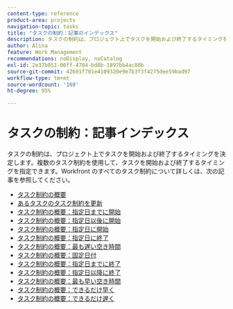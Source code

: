 ```yaml
---
content-type: reference
product-area: projects
navigation-topic: tasks
title: "タスクの制約：記事のインデックス"
description: タスクの制約は、プロジェクト上でタスクを開始および終了するタイミングを決定します。複数のタスク制約を使用して、タスクを開始および終了するタイミングを指定できます。Workfront のすべてのタスク制約について詳しくは、次の記事を参照してください。
author: Alina
feature: Work Management
recommendations: noDisplay, noCatalog
exl-id: 2e37b051-00ff-4784-bd8b-1897bb4ac80b
source-git-commit: 42601f701e4109320e9e7b3f3f4275dee59bad97
workflow-type: tm+mt
source-wordcount: '169'
ht-degree: 95%

---
```


# タスクの制約：記事インデックス

<!-- Audited: 1/2024 -->

タスクの制約は、プロジェクト上でタスクを開始および終了するタイミングを決定します。複数のタスク制約を使用して、タスクを開始および終了するタイミングを指定できます。Workfront のすべてのタスク制約について詳しくは、次の記事を参照してください。

* [タスク制約の概要](../../../manage-work/tasks/task-constraints/task-constraint-overview.md)
* [あるタスクのタスク制約を更新](../../../manage-work/tasks/task-constraints/update-task-constraint-of-task.md)
* [タスク制約の概要：指定日までに開始](../../../manage-work/tasks/task-constraints/start-no-later-than.md)
* [タスク制約の概要：指定日以後に開始](../../../manage-work/tasks/task-constraints/start-no-earlier-than.md)
* [タスク制約の概要：指定日に開始](../../../manage-work/tasks/task-constraints/must-start-on.md)
* [タスク制約の概要：指定日に終了](../../../manage-work/tasks/task-constraints/must-finish-on.md)
* [タスク制約の概要：最も遅い空き時間](../../../manage-work/tasks/task-constraints/latest-available-time.md)
* [タスク制約の概要：固定日付](../../../manage-work/tasks/task-constraints/fixed-dates.md)
* [タスク制約の概要：指定日までに終了](../../../manage-work/tasks/task-constraints/finish-no-later-than.md)
* [タスク制約の概要：指定日以降に終了](../../../manage-work/tasks/task-constraints/finish-no-earlier-than.md)
* [タスク制約の概要：最も早い空き時間](../../../manage-work/tasks/task-constraints/earliest-available-time.md)
* [タスク制約の概要：できるだけ早く](../../../manage-work/tasks/task-constraints/as-soon-as-possible.md)
* [タスク制約の概要：できるだけ遅く](../../../manage-work/tasks/task-constraints/as-late-as-possible.md)
